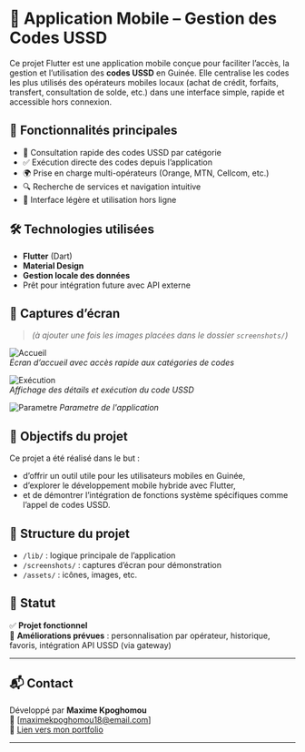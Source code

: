 # 📱 Application Mobile – Gestion des Codes USSD

Ce projet Flutter est une application mobile conçue pour faciliter l’accès, la gestion et l’utilisation des **codes USSD** en Guinée. Elle centralise les codes les plus utilisés des opérateurs mobiles locaux (achat de crédit, forfaits, transfert, consultation de solde, etc.) dans une interface simple, rapide et accessible hors connexion.

## 🚀 Fonctionnalités principales

- 📲 Consultation rapide des codes USSD par catégorie
- ✅ Exécution directe des codes depuis l’application
- 🌍 Prise en charge multi-opérateurs (Orange, MTN, Cellcom, etc.)
- 🔍 Recherche de services et navigation intuitive
- 💾 Interface légère et utilisation hors ligne

## 🛠️ Technologies utilisées

- **Flutter** (Dart)
- **Material Design**
- **Gestion locale des données**
- Prêt pour intégration future avec API externe

## 📸 Captures d’écran

> *(à ajouter une fois les images placées dans le dossier `screenshots/`)*

![Accueil](screenshots/screen_1.jpeg)  
*Écran d’accueil avec accès rapide aux catégories de codes*

![Exécution](screenshots/screen_2.jpeg)  
*Affichage des détails et exécution du code USSD*

![Parametre](screenshots/screen_3.jpeg)
*Parametre de l'application*

## 🧠 Objectifs du projet

Ce projet a été réalisé dans le but :
- d’offrir un outil utile pour les utilisateurs mobiles en Guinée,
- d’explorer le développement mobile hybride avec Flutter,
- et de démontrer l’intégration de fonctions système spécifiques comme l’appel de codes USSD.

## 📂 Structure du projet

- `/lib/` : logique principale de l’application
- `/screenshots/` : captures d’écran pour démonstration
- `/assets/` : icônes, images, etc.

## 📌 Statut

✅ **Projet fonctionnel**  
🔧 **Améliorations prévues** : personnalisation par opérateur, historique, favoris, intégration API USSD (via gateway)

---

## 📬 Contact

Développé par **Maxime Kpoghomou**  
📧 [maximekpoghomou18@email.com]  
🔗 [Lien vers mon portfolio](https://magoe-176b4.web.app)

---

